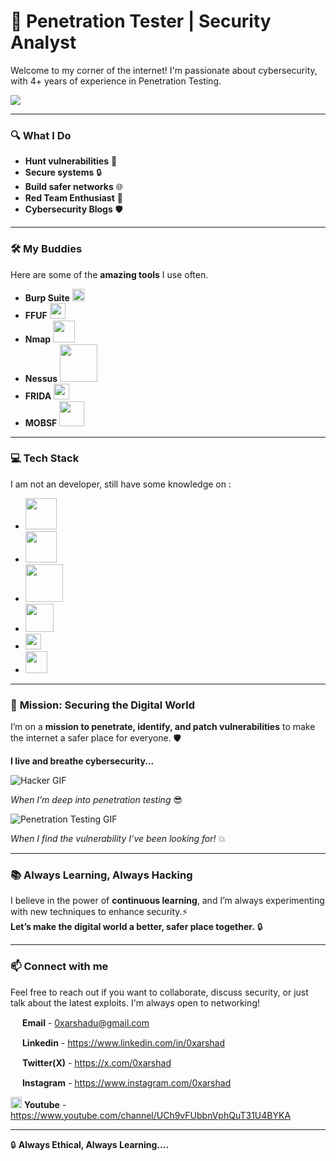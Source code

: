 # 🔐 **Penetration Tester | Security Analyst**

Welcome to my corner of the internet! I'm passionate about cybersecurity, with 4+ years of experience in Penetration Testing.

<img src="https://media.giphy.com/media/dV3GXudtLAbTi/giphy.gif?cid=ecf05e479ja9m0c30rr6h37c6bbwf8ivnfntcy9stkuhznxx&ep=v1_gifs_search&rid=giphy.gif&ct=g"/>

---

### 🔍 **What I Do**
- **Hunt vulnerabilities** 🔧  
- **Secure systems** 🔒  
- **Build safer networks** 🌐  
- **Red Team Enthusiast** 🎯  
- **Cybersecurity Blogs** 🛡️  

---

### 🛠️ **My Buddies**
Here are some of the **amazing tools** I use often.

- **Burp Suite**   <img src="https://cdn4.iconfinder.com/data/icons/macaron-1/48/BurpSuite-512.png" width="20"/>
- **FFUF**   <img src="https://avatars.githubusercontent.com/u/42502069?s=280&v=4" width="25"/>   
- **Nmap**        <img src="https://www.vhv.rs/dpng/d/608-6083498_nmap-logo-hd-png-download.png" width="35"/>
- **Nessus**       <img src="https://e7.pngegg.com/pngimages/342/909/png-clipart-nessus-computer-security-tenable-scanner-vulnerability-penetration-test-blue-computer-network.png" width="60"/>
- **FRIDA**   <img src="https://avatars.githubusercontent.com/u/4073090?s=200&v=4" width="25"/>  
- **MOBSF**   <img src="https://repository-images.githubusercontent.com/30102273/ec45ab80-b46b-11e9-9f7f-6db13d2e8507" width="40"/>

---

### 💻 **Tech Stack**
I am not an developer,  still have some knowledge on :

- <img src="https://upload.wikimedia.org/wikipedia/commons/8/87/Sql_data_base_with_logo.png" width="50"/>
- <img src="https://bashlogo.com/img/logo/png/full_colored_light.png" width="50"/>
- <img src="https://logos-world.net/wp-content/uploads/2021/10/Python-Logo.png" width="60"/>
- <img src="https://upload.wikimedia.org/wikipedia/commons/thumb/2/27/PHP-logo.svg/2560px-PHP-logo.svg.png" width="45"/>
- <img src="https://upload.wikimedia.org/wikipedia/commons/6/6a/JavaScript-logo.png" width="25"/>
- <img src="https://icones.pro/wp-content/uploads/2021/05/icone-html-jaune.png" width="35"/>

---

### 🎯 **Mission: Securing the Digital World**
I’m on a **mission to penetrate, identify, and patch vulnerabilities** to make the internet a safer place for everyone. 🛡️
 
**I live and breathe cybersecurity...**

![Hacker GIF](https://media.giphy.com/media/RbDKaczqWovIugyJmW/giphy.gif?cid=790b7611me3mljq4hutu26bvp20yj9f4m2llx53apd3izbjy&ep=v1_gifs_search&rid=giphy.gif&ct=g) 


*When I’m deep into penetration testing* 😎


![Penetration Testing GIF](https://media.giphy.com/media/MaHrgxlveq1yMVlr24/giphy.gif?cid=ecf05e470kyudmo2d1mcpgpa9tr37621iy55fydnz1riqc0t&ep=v1_gifs_search&rid=giphy.gif&ct=g) 

*When I find the vulnerability I’ve been looking for!* 💥

---

### 📚 **Always Learning, Always Hacking**  
I believe in the power of **continuous learning**, and I’m always experimenting with new techniques to enhance security.⚡  
**Let’s make the digital world a better, safer place together.** 🔒

---

### 📫 **Connect with me**  
Feel free to reach out if you want to collaborate, discuss security, or just talk about the latest exploits. I'm always open to networking!

<img src="https://cdn4.iconfinder.com/data/icons/social-media-logos-6/512/112-gmail_email_mail-512.png" width="15"/> **Email** - 0xarshadu@gmail.com

<img src="https://upload.wikimedia.org/wikipedia/commons/c/ca/LinkedIn_logo_initials.png" width="15"/> **Linkedin** - https://www.linkedin.com/in/0xarshad

<img src="https://upload.wikimedia.org/wikipedia/commons/9/95/Twitter_new_X_logo.png?20230802142353" width="15"/> **Twitter(X)** - https://x.com/0xarshad

<img src="https://upload.wikimedia.org/wikipedia/commons/thumb/a/a5/Instagram_icon.png/600px-Instagram_icon.png" width="15"/> **Instagram** - https://www.instagram.com/0xarshad

<img src="https://www.iconpacks.net/icons/2/free-youtube-logo-icon-2431-thumb.png" width="18"/> **Youtube** - https://www.youtube.com/channel/UCh9vFUbbnVphQuT31U4BYKA

---

🔒 **Always Ethical, Always Learning....**
